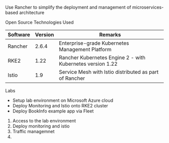 Use Rancher to simplify the deployment and management of microservices-based architecture



Open Source Technologies Used

| Software | Version | Remarks                                                    |
| -------- | ------- | ---------------------------------------------------------- |
| Rancher  | 2.6.4   | Enterprise-grade Kubernetes Management Platform            |
| RKE2     | 1.22    | Rancher Kubernetes Engine 2 - with Kubernetes version 1.22 |
| Istio    | 1.9     | Service Mesh with Istio distributed as part of Rancher     |



Labs

* Setup lab environment on Microsoft Azure cloud
* Deploy Monitoring and Istio onto RKE2 cluster
* Deploy BookInfo example app via Fleet





1. Access to the lab environment
2. Deploy monitoring and istio
3. Traffic managemnet
4. 



